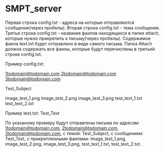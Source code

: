 # SMPT_server
Первая строка config.txt - адреса на которые отправляются сообщения(через пробелы).
Вторая строка config.txt - тема сообщения.
Третья строка config.txt - названия фаилов находящихся в папке attach, которые нужно прикрепить к письму(через пробелы).
Содержимое фаила text.txt будет отправлено в виде самого письма.
Папка Attach должна содержать все фаилы, которые будут перечислены в третьей строке config.txt.


Пример config.txt:

1todomain@todomain.com 2todomain@todomain.com 3todomain@todomain.com

Test_Subject

image_test_1.png image_test_2.png image_test_3.png test_text_1.txt test_text_2.txt

Пример text.txt:
Test_Text

По указаному примеру будут отправлены письма по адресам: 1todomain@todomain.com, 2todomain@todomain.com, 3todomain@todomain.com, с темой: Test_Subject, с сообщением: Test_Text, c прикрепленными фаилами: image_test_1.png, image_test_2.png, image_test_3.png, test_text_1.txt, test_text_2.txt.
